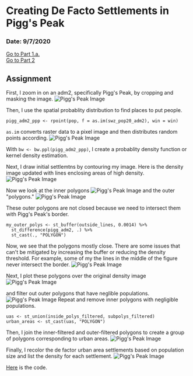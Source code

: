# Creating De Facto Settlements in Pigg's Peak

### Date: 9/7/2020

[Go to Part 1.a.](densitySwaziland.md)  
[Go to Part 2](project1_part2.md)

## Assignment
First, I zoom in on an adm2, specifically Pigg's Peak, by cropping and masking the image.
![Pigg's Peak Image](images/agg_pigg.png)

Then, I use the spatial probablity distribution to find places to put people.

`pigg_adm2_ppp <- rpoint(pop, f = as.im(swz_pop20_adm2), win = win)`

`as.im` converts raster data to a pixel image and then distributes random points according.
![Pigg's Peak Image](images/pigg_random_people.png)

With `bw <- bw.ppl(pigg_adm2_ppp)`, I create a probablity density function or kernel density estimation.

Next, I draw initial settlemtns by contouring my image. Here is the density image updated with lines enclosing areas of high density.
![Pigg's Peak Image](images/pigg_lines_density_image.png)

Now we look at the inner polygons
![Pigg's Peak Image](images/pigg_inner_polygons.png)
and the outer "polygons."
![Pigg's Peak Image](images/pigg_outer_polygons.png)

These outer polygons are not closed because we need to intersect them with Pigg's Peak's border. 

```
my_outer_polys <- st_buffer(outside_lines, 0.0014) %>%
  st_difference(pigg_adm2, .) %>%
  st_cast(., "POLYGON")
 ```
 
Now, we see that the polygons mostly close. There are some issues that can't be mitigated by increasing the buffer or reducing the density threshold. For example, some of my the lines in the middle of the figure never intersect the border.
![Pigg's Peak Image](images/pigg_outer_polygons_intersecting.png)

Next, I plot these polygons over the original density image
![Pigg's Peak Image](images/subpolys.png)

and filter out outer polygons that have neglible populations.
![Pigg's Peak Image](images/subpolys_filtered.png)
Repeat and remove inner polygons with negligible populations. 

```
uas <- st_union(inside_polys_filtered, subpolys_filtered)
urban_areas <- st_cast(uas, "POLYGON")
``` 
Then, I join the inner-filtered and outer-filtered polygons to create a group of polygons corresponding to urban areas.
![Pigg's Peak Image](images/urban_areas.png)

Finally, I recolor the de factor urban area settlements based on population size and list the density for each settlement.
![Pigg's Peak Image](images/urban_areas_plot.png)

[Here](scripts/DefactoDescriptionSwaziland.R) is the code.

